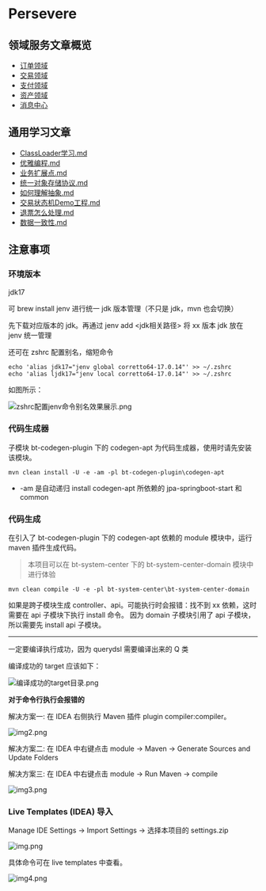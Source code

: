 # Persevere

## 领域服务文章概览

- [订单领域](bt-system-center/bt-system-center-domain/src/main/java/com/bantanger/domain/trade/order/订单领域.md)
- [交易领域](bt-system-center/bt-system-center-domain/src/main/java/com/bantanger/domain/trade/交易领域.md)
- [支付领域](bt-system-center/bt-system-center-domain/src/main/java/com/bantanger/domain/pay/支付领域.md)
- [资产领域](bt-system-center/bt-system-center-domain/src/main/java/com/bantanger/domain/asset/资产领域.md)
- [消息中心](bt-system-center/bt-system-center-domain/src/main/java/com/bantanger/domain/message/消息领域.md)

## 通用学习文章

- [ClassLoader学习.md](bt-practise/elegant-practise/ClassLoader学习.md)
- [优雅编程.md](bt-practise/elegant-practise/优雅编程.md)
- [业务扩展点.md](bt-common-starters/bt-extension-spring-boot-starter/业务扩展点.md)
- [统一对象存储协议.md](bt-common-starters/bt-oss-spring-boot-starter/统一对象存储协议.md)
- [如何理解抽象.md](docs/如何理解抽象.md)
- [交易状态机Demo工程.md](bt-system-center/bt-system-center-app/src/test/java/com/bantanger/test/trade/statemachine/交易状态机Demo工程.md)
- [退票怎么处理.md](bt-system-center/bt-system-center-domain/src/main/java/com/bantanger/domain/pay/退票怎么处理.md)
- [数据一致性.md](docs/数据一致性.md)


## 注意事项

### 环境版本

jdk17

可 brew install jenv 进行统一 jdk 版本管理（不只是 jdk，mvn 也会切换）

先下载对应版本的 jdk。再通过 jenv add <jdk相关路径> 将 xx 版本 jdk 放在 jenv 统一管理

还可在 zshrc 配置别名，缩短命令
```shell
echo 'alias jdk17="jenv global corretto64-17.0.14"' >> ~/.zshrc
echo 'alias ljdk17="jenv local corretto64-17.0.14"' >> ~/.zshrc
```

如图所示：

![zshrc配置jenv命令别名效果展示.png](docs/photo/zshrc配置jenv命令别名效果展示.png)

### 代码生成器

子模块 bt-codegen-plugin 下的 codegen-apt 为代码生成器，使用时请先安装该模块。

```shell
mvn clean install -U -e -am -pl bt-codegen-plugin\codegen-apt
```
- -am 是自动递归 install codegen-apt 所依赖的 jpa-springboot-start 和 common

### 代码生成

在引入了 bt-codegen-plugin 下的 codegen-apt 依赖的 module 模块中，运行 maven 插件生成代码。

> 本项目可以在 bt-system-center 下的 bt-system-center-domain 模块中进行体验

```shell
mvn clean compile -U -e -pl bt-system-center\bt-system-center-domain
```

如果是跨子模块生成 controller、api。可能执行时会报错：找不到 xx 依赖，这时需要在 api 子模块下执行 install 命令。
因为 domain 子模块引用了 api 子模块，所以需要先 install api 子模块。

---

一定要编译执行成功，因为 querydsl 需要编译出来的 Q 类

编译成功的 target 应该如下：

![编译成功的target目录.png](docs/photo/编译成功的target目录.png)

**对于命令行执行会报错的**

解决方案一: 在 IDEA 右侧执行 Maven 插件 plugin compiler:compiler。

![img2.png](docs/photo/img2.png)

解决方案二: 在 IDEA 中右键点击 module -> Maven -> Generate Sources and Update Folders

解决方案三: 在 IDEA 中右键点击 module -> Run Maven -> compile

![img3.png](docs/photo/img3.png)

### Live Templates (IDEA) 导入

Manage IDE Settings -> Import Settings -> 选择本项目的 settings.zip 

![img.png](docs/photo/img.png)

具体命令可在 live templates 中查看。

![img4.png](docs/photo/img4.png)